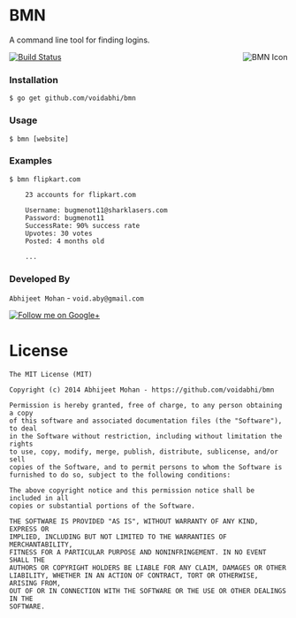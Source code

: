 # BMN

A command line tool for finding logins.

<img src="http://images.all-free-download.com/images/graphiclarge/lady_bug_54398.jpg" alt="BMN Icon" align="right" />

[![Build Status](https://drone.io/github.com/voidabhi/bmn/status.png)](https://drone.io/github.com/voidabhi/bmn/latest)

### Installation

    $ go get github.com/voidabhi/bmn

### Usage

    $ bmn [website]
    

### Examples

    $ bmn flipkart.com

```
	23 accounts for flipkart.com

	Username: bugmenot11@sharklasers.com
	Password: bugmenot11
	SuccessRate: 90% success rate
	Upvotes: 30 votes
	Posted: 4 months old
	
	...
```


### Developed By

`Abhijeet Mohan` - `void.aby@gmail.com`

<a href="https://plus.google.com/104070882148677917719/about">
  <img alt="Follow me on Google+"
       src="http://data.pkmmte.com/temp/social_google_plus_logo.png" />
</a>

# License

```
The MIT License (MIT)

Copyright (c) 2014 Abhijeet Mohan - https://github.com/voidabhi/bmn

Permission is hereby granted, free of charge, to any person obtaining a copy
of this software and associated documentation files (the "Software"), to deal
in the Software without restriction, including without limitation the rights
to use, copy, modify, merge, publish, distribute, sublicense, and/or sell
copies of the Software, and to permit persons to whom the Software is
furnished to do so, subject to the following conditions:

The above copyright notice and this permission notice shall be included in all
copies or substantial portions of the Software.

THE SOFTWARE IS PROVIDED "AS IS", WITHOUT WARRANTY OF ANY KIND, EXPRESS OR
IMPLIED, INCLUDING BUT NOT LIMITED TO THE WARRANTIES OF MERCHANTABILITY,
FITNESS FOR A PARTICULAR PURPOSE AND NONINFRINGEMENT. IN NO EVENT SHALL THE
AUTHORS OR COPYRIGHT HOLDERS BE LIABLE FOR ANY CLAIM, DAMAGES OR OTHER
LIABILITY, WHETHER IN AN ACTION OF CONTRACT, TORT OR OTHERWISE, ARISING FROM,
OUT OF OR IN CONNECTION WITH THE SOFTWARE OR THE USE OR OTHER DEALINGS IN THE
SOFTWARE.
```


